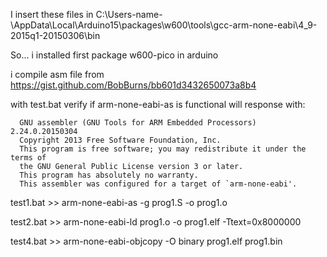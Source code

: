 I insert these files in C:\Users-name-\AppData\Local\Arduino15\packages\w600\tools\gcc-arm-none-eabi\4_9-2015q1-20150306\bin

So... i installed first package w600-pico in arduino

i compile asm file from https://gist.github.com/BobBurns/bb601d3432650073a8b4

with test.bat verify if arm-none-eabi-as is functional will response with:

      GNU assembler (GNU Tools for ARM Embedded Processors) 2.24.0.20150304
      Copyright 2013 Free Software Foundation, Inc.
      This program is free software; you may redistribute it under the terms of
      the GNU General Public License version 3 or later.
      This program has absolutely no warranty.
      This assembler was configured for a target of `arm-none-eabi'.
      
test1.bat  >>  arm-none-eabi-as -g prog1.S -o prog1.o  

test2.bat  >>  arm-none-eabi-ld prog1.o -o prog1.elf -Ttext=0x8000000

test4.bat  >>  arm-none-eabi-objcopy -O binary prog1.elf prog1.bin



